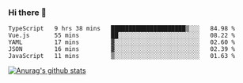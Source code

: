 ### Hi there 👋



<!--
**webB1an/webB1an** is a ✨ _special_ ✨ repository because its `README.md` (this file) appears on your GitHub profile.

Here are some ideas to get you started:

- 🔭 I’m currently working on ...
- 🌱 I’m currently learning ...
- 👯 I’m looking to collaborate on ...
- 🤔 I’m looking for help with ...
- 💬 Ask me about ...
- 📫 How to reach me: ...
- 😄 Pronouns: ...
- ⚡ Fun fact: ...
-->

<!--START_SECTION:waka-->
```text
TypeScript   9 hrs 38 mins   █████████████████████▒░░░   84.98 % 
Vue.js       55 mins         ██░░░░░░░░░░░░░░░░░░░░░░░   08.22 % 
YAML         17 mins         ▓░░░░░░░░░░░░░░░░░░░░░░░░   02.60 % 
JSON         16 mins         ▓░░░░░░░░░░░░░░░░░░░░░░░░   02.39 % 
JavaScript   11 mins         ▒░░░░░░░░░░░░░░░░░░░░░░░░   01.63 % 
```
<!--END_SECTION:waka-->


[![Anurag's github stats](https://github-readme-stats.vercel.app/api?username=webB1an&show_icons=true&theme=radical)](https://github.com/anuraghazra/github-readme-stats)

